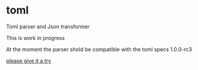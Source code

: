 # toml
Toml parser and Json transformer

This is work in progress

At the moment the parser shold be compatible with the toml specs 1.0.0-rc3

[please give it a try](https://komkom.github.io/toml/index.html)
